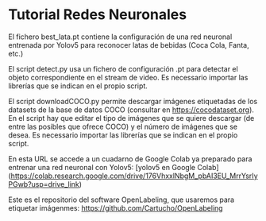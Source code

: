 # Tutorial Redes Neuronales
El fichero best_lata.pt contiene la configuración de una red neuronal entrenada por Yolov5 para reconocer latas de bebidas (Coca Cola, Fanta, etc.)    
      
El script detect.py usa un fichero de configuración .pt para detectar el objeto correspondiente en el stream de video. Es necessario importar las librerías que se indican en el propio script.      
       
El script downloadCOCO.py permite descargar imágenes etiquetadas de los datasets de la base de datos COCO (consultar en https://cocodataset.org). En el script hay que editar el tipo de imágenes que se quiere descargar (de entre las posibles que ofrece COCO) y el número de imágenes que se desea. Es necessario importar las librerías que se indican en el propio script.     
        
En esta URL se accede a un cuadarno de Google Colab ya preparado para entrenar una red neuronal con Yolov5: [yolov5 en Google Colab] (https://colab.research.google.com/drive/176VhxxlNbgM_pbAI3EU_MrrYsrIyPGwb?usp=drive_link)     

Este es el repositorio del software OpenLabeling, que usaremos para etiquetar imágenmes: https://github.com/Cartucho/OpenLabeling

    
